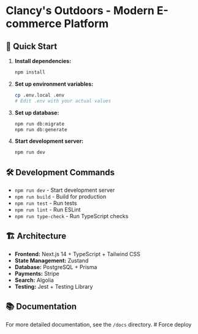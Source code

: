 # Clancy's Outdoors - Modern E-commerce Platform

## 🚀 Quick Start

1. **Install dependencies:**
   ```bash
   npm install
   ```

2. **Set up environment variables:**
   ```bash
   cp .env.local .env
   # Edit .env with your actual values
   ```

3. **Set up database:**
   ```bash
   npm run db:migrate
   npm run db:generate
   ```

4. **Start development server:**
   ```bash
   npm run dev
   ```

## 🛠️ Development Commands

- `npm run dev` - Start development server
- `npm run build` - Build for production
- `npm run test` - Run tests
- `npm run lint` - Run ESLint
- `npm run type-check` - Run TypeScript checks

## 🏗️ Architecture

- **Frontend:** Next.js 14 + TypeScript + Tailwind CSS
- **State Management:** Zustand
- **Database:** PostgreSQL + Prisma
- **Payments:** Stripe
- **Search:** Algolia
- **Testing:** Jest + Testing Library

## 📚 Documentation

For more detailed documentation, see the `/docs` directory.
#   F o r c e   d e p l o y  
 